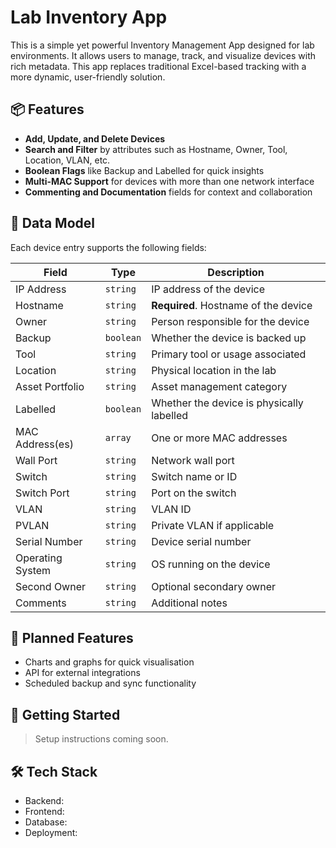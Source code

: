 # Lab Inventory App

This is a simple yet powerful Inventory Management App designed for lab environments. It allows users to manage, track, and visualize devices with rich metadata. This app replaces traditional Excel-based tracking with a more dynamic, user-friendly solution.

## 📦 Features

- **Add, Update, and Delete Devices**
- **Search and Filter** by attributes such as Hostname, Owner, Tool, Location, VLAN, etc.
- **Boolean Flags** like Backup and Labelled for quick insights
- **Multi-MAC Support** for devices with more than one network interface
- **Commenting and Documentation** fields for context and collaboration

## 🧾 Data Model

Each device entry supports the following fields:

| Field             | Type        | Description                                |
|------------------|-------------|--------------------------------------------|
| IP Address        | `string`    | IP address of the device                   |
| Hostname          | `string`    | **Required**. Hostname of the device       |
| Owner             | `string`    | Person responsible for the device          |
| Backup            | `boolean`   | Whether the device is backed up            |
| Tool              | `string`    | Primary tool or usage associated           |
| Location          | `string`    | Physical location in the lab               |
| Asset Portfolio   | `string`    | Asset management category                  |
| Labelled          | `boolean`   | Whether the device is physically labelled  |
| MAC Address(es)   | `array`     | One or more MAC addresses                  |
| Wall Port         | `string`    | Network wall port                          |
| Switch            | `string`    | Switch name or ID                          |
| Switch Port       | `string`    | Port on the switch                         |
| VLAN              | `string`    | VLAN ID                                    |
| PVLAN             | `string`    | Private VLAN if applicable                 |
| Serial Number     | `string`    | Device serial number                       |
| Operating System  | `string`    | OS running on the device                   |
| Second Owner      | `string`    | Optional secondary owner                   |
| Comments          | `string`    | Additional notes                           |

## 🔧 Planned Features

- Charts and graphs for quick visualisation
- API for external integrations
- Scheduled backup and sync functionality

## 🚀 Getting Started

> Setup instructions coming soon.

## 🛠️ Tech Stack

- Backend: 
- Frontend: 
- Database: 
- Deployment: 


